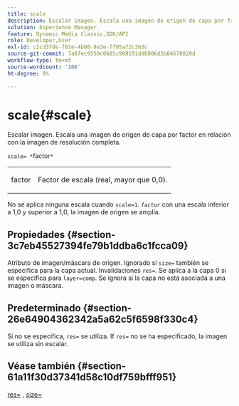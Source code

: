 ```yaml
---
title: scale
description: Escalar imagen. Escala una imagen de origen de capa por factor en relación con la imagen de resolución completa.
solution: Experience Manager
feature: Dynamic Media Classic,SDK/API
role: Developer,User
exl-id: c2cd37de-f81e-4b08-9a3e-ff05a72c363c
source-git-commit: 7a07ec9550c0685c908191dd6806d5b84678820d
workflow-type: tm+mt
source-wordcount: '106'
ht-degree: 9%

---
```


# scale{#scale}

Escalar imagen. Escala una imagen de origen de capa por factor en relación con la imagen de resolución completa.

`scale= *`factor`*`

<table id="simpletable_AC596A87494A4213A7D1C76612E8F2FD"> 
 <tr class="strow"> 
  <td class="stentry"> <p><span class="varname"> factor</span> </p> </td> 
  <td class="stentry"> <p>Factor de escala (real, mayor que 0,0). </p></td> 
 </tr> 
</table>

No se aplica ninguna escala cuando `scale=1`. *`factor`* con una escala inferior a 1,0 y superior a 1,0, la imagen de origen se amplía.

## Propiedades {#section-3c7eb45527394fe79b1ddba6c1fcca09}

Atributo de imagen/máscara de origen. Ignorado si `size=` también se especifica para la capa actual. Invalidaciones `res=`. Se aplica a la capa 0 si se especifica para `layer=comp`. Se ignora si la capa no está asociada a una imagen o máscara.

## Predeterminado {#section-26e64904362342a5a62c5f6598f330c4}

Si no se especifica, `res=` se utiliza. If `res=` no se ha especificado, la imagen se utiliza sin escalar.

## Véase también {#section-61a11f30d37341d58c10df759bfff951}

[res=](../../../../../is-api/http-ref/image-serving-api-ref/c-http-protocol-reference/c-command-reference/r-res.md#reference-3d6fe416801148dea0f786f2b5169e55) , [size=](../../../../../is-api/http-ref/image-serving-api-ref/c-http-protocol-reference/c-data-types/r-size.md#reference-04d383f32c7b4003bed9978cb854747b)
